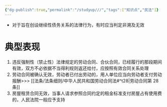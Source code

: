 ```yaml
---
{"dg-publish":true,"permalink":"/studyup///","tags":["知识点","民法"]}
---
```


- 对于旨在创设继续性债务关系的法律行为，有时应当判定非溯及无效
# 典型表现 
1. 违反强制性（禁止性）法律规定的劳动合同、合伙合同，已经履行的那段期间有效，双方不必依据不当得利规则返还给付，应按照有效合同关系处理
2. 劳动合同被确认无效，劳动者已付出劳动的，用人单位应当向劳动者支付劳动报酬>>> [[法条/法条细则/中华人民共和国劳动合同法#^t28\|劳动合同第 28 条]]
3. 房屋租赁合同无效，当事人请求参照合同约定的租金标准支付房屋占有使用费的，人民法院一般应予支持

